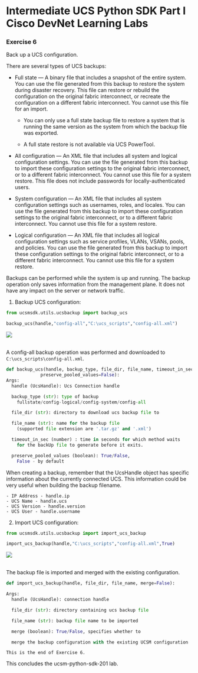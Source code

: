 # Intermediate UCS Python SDK Part I Cisco DevNet Learning Labs

### Exercise 6
Back up a UCS configuration.

There are several types of UCS backups:

  - Full state — A binary file that includes a snapshot of the entire system. You can use the file generated from this backup to restore the system during disaster recovery. This file can restore or rebuild the configuration on the original fabric interconnect, or recreate the configuration on a different fabric interconnect. You cannot use this file for an import.

    - You can only use a full state backup file to restore a system that is running the same version as the system from which the backup file was exported.

    - A full state restore is not available via UCS PowerTool.


  - All configuration — An XML file that includes all system and logical configuration settings. You can use the file generated from this backup to import these configuration settings to the original fabric interconnect, or to a different fabric interconnect. You cannot use this file for a system restore. This file does not include passwords for locally-authenticated users.

  - System configuration — An XML file that includes all system configuration settings such as usernames, roles, and locales. You can use the file generated from this backup to import these configuration settings to the original fabric interconnect, or to a different fabric interconnect. You cannot use this file for a system restore.

  - Logical configuration — An XML file that includes all logical configuration settings such as service profiles, VLANs, VSANs, pools, and policies. You can use the file generated from this backup to import these configuration settings to the original fabric interconnect, or to a different fabric interconnect. You cannot use this file for a system restore.

  Backups can be performed while the system is up and running. The backup operation only saves information from the management plane. It does not have any impact on the server or network traffic.


  1. Backup UCS configuration:

  ```python
  from ucsmsdk.utils.ucsbackup import backup_ucs

  backup_ucs(handle,"config-all","C:\ucs_scripts","config-all.xml")
  ```

  ![](/posts/files/ucsm-python-sdk-201/assets/images/ucsm-python-sdk-201-11.jpg)</br></br>

  A config-all backup operation was performed and downloaded to `C:\ucs_scripts\config-all.xml`.

  ```python
  def backup_ucs(handle, backup_type, file_dir, file_name, timeout_in_sec=600,
               preserve_pooled_values=False):
  Args:
    handle (UcsHandle): Ucs Connection handle

    backup_type (str): type of backup
      fullstate/config-logical/config-system/config-all

    file_dir (str): directory to download ucs backup file to

    file_name (str): name for the backup file
      (supported file extension are '.tar.gz' and '.xml')

    timeout_in_sec (number) : time in seconds for which method waits
      for the backUp file to generate before it exits.

    preserve_pooled_values (boolean): True/False,
      False - by default
  ```

  When creating a backup, remember that the UcsHandle object has specific information about the currently connected UCS. This information could be very useful when building the backup filename.

    - IP Address - handle.ip
    - UCS Name - handle.ucs
    - UCS Version - handle.version
    - UCS User - handle.username


  2. Import UCS configuration:

  ```python
  from ucsmsdk.utils.ucsbackup import import_ucs_backup

  import_ucs_backup(handle,"C:\ucs_scripts","config-all.xml",True)
  ```
  ![](/posts/files/ucsm-python-sdk-201/assets/images/ucsm-python-sdk-201-12.jpg)</br></br>

  The backup file is imported and merged with the existing configuration.

  ```python
  def import_ucs_backup(handle, file_dir, file_name, merge=False):

  Args:
    handle (UcsHandle): connection handle

    file_dir (str): directory containing ucs backup file

    file_name (str): backup file name to be imported

    merge (boolean): True/False, specifies whether to

    merge the backup configuration with the existing UCSM configuration
  ```

    This is the end of Exercise 6.

  This concludes the ucsm-python-sdk-201 lab.
